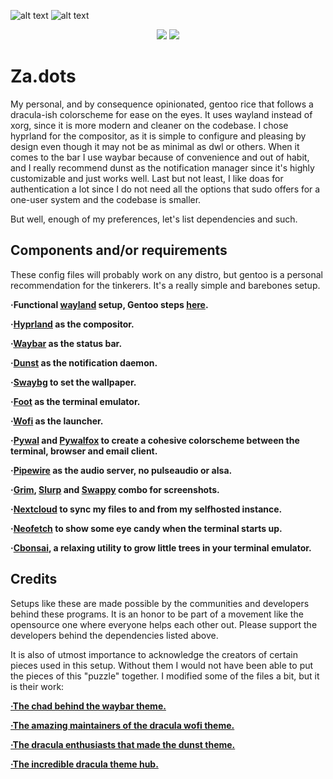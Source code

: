 ![alt text](https://github.com/zazaserty/Za.dots/blob/main/atachments/rice.png)
![alt text](https://github.com/zazaserty/Za.dots/blob/main/atachments/ric3.png)

<div align="center">

![](https://img.shields.io/github/last-commit/zazaserty/Zadots?style=flat-square&logo=)
![](https://img.shields.io/github/stars/zazaserty/Zadots?style=flat-square&logo=)
  
<div align="left">
  
# Za.dots
My personal, and by consequence opinionated, gentoo rice that follows a dracula-ish colorscheme for ease on the eyes. It uses wayland instead of xorg, since it is more modern and cleaner on the codebase. I chose hyprland for the compositor, as it is simple to configure and pleasing by design even though it may not be as minimal as dwl or others. When it comes to the bar I use waybar because of convenience and out of habit, and I really recommend dunst as the notification manager since it's highly customizable and just works well. Last but not least, I like doas for authentication a lot since I do not need all the options that sudo offers for a one-user system and the codebase is smaller.

But well, enough of my preferences, let's list dependencies and such.

## Components and/or requirements
These config files will probably work on any distro, but gentoo is a personal recommendation for the tinkerers. It's a really simple and barebones setup.

**·Functional [wayland](https://wayland.freedesktop.org/) setup, Gentoo steps [here](https://wiki.gentoo.org/wiki/Wayland).**

**·[Hyprland](https://hyprland.org/) as the compositor.**

**·[Waybar](https://github.com/Alexays/Waybar) as the status bar.**

**·[Dunst](https://github.com/dunst-project/dunst) as the notification daemon.**

**·[Swaybg](https://github.com/swaywm/swaybg) to set the wallpaper.**

**·[Foot](https://github.com/r-c-f/foot) as the terminal emulator.**

**·[Wofi](https://hg.sr.ht/~scoopta/wofi) as the launcher.**

**·[Pywal](https://github.com/dylanaraps/pywal) and [Pywalfox](https://github.com/Frewacom/pywalfox) to create a cohesive colorscheme between the terminal, browser and email client.**

**·[Pipewire](https://pipewire.org/) as the audio server, no pulseaudio or alsa.**

**·[Grim](https://sr.ht/~emersion/grim/), [Slurp](https://github.com/emersion/slurp) and [Swappy](https://github.com/jtheoof/swappy) combo for screenshots.**

**·[Nextcloud](https://nextcloud.com/) to sync my files to and from my selfhosted instance.**

**·[Neofetch](https://github.com/dylanaraps/neofetch) to show some eye candy when the terminal starts up.**

**·[Cbonsai](https://gitlab.com/jallbrit/cbonsai), a relaxing utility to grow little trees in your terminal emulator.**

## Credits

Setups like these are made possible by the communities and developers behind these programs. It is an honor to be part of a movement like the opensource one where everyone helps each other out. Please support the developers behind the dependencies listed above.

It is also of utmost importance to acknowledge the creators of certain pieces used in this setup. Without them I would not have been able to put the pieces of this "puzzle" together. I modified some of the files a bit, but it is their work:

[**·The chad behind the waybar theme.**](https://github.com/coffebar/dotfiles)

[**·The amazing maintainers of the dracula wofi theme.**](https://github.com/dracula/wofi)

[**·The dracula enthusiasts that made the dunst theme.**](https://github.com/dracula/dunst)

[**·The incredible dracula theme hub.**](https://draculatheme.com)
